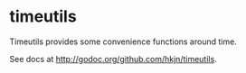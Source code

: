 timeutils
=========

Timeutils provides some convenience functions around time.

See docs at http://godoc.org/github.com/hkjn/timeutils.
